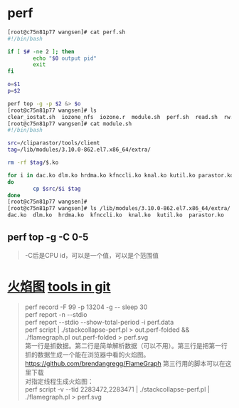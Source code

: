 # perf
```sh
[root@c75n81p77 wangsen]# cat perf.sh
#!/bin/bash

if [ $# -ne 2 ]; then
        echo "$0 output pid"
        exit
fi

o=$1
p=$2

perf top -g -p $2 &> $o
[root@c75n81p77 wangsen]# ls
clear_iostat.sh  iozone_nfs  iozone.r  module.sh  perf.sh  read.sh  rw.sh
[root@c75n81p77 wangsen]# cat module.sh
#!/bin/bash

src=/cliparastor/tools/client
tag=/lib/modules/3.10.0-862.el7.x86_64/extra/

rm -rf $tag/$.ko

for i in dac.ko dlm.ko hrdma.ko kfnccli.ko knal.ko kutil.ko parastor.ko
do
        cp $src/$i $tag
done
[root@c75n81p77 wangsen]#
[root@c75n81p77 wangsen]# ls /lib/modules/3.10.0-862.el7.x86_64/extra/
dac.ko  dlm.ko  hrdma.ko  kfnccli.ko  knal.ko  kutil.ko  parastor.ko
```
## perf top -g -C 0-5
> -C后是CPU id，可以是一个值，可以是个范围值   
# [火焰图](https://www.brendangregg.com/FlameGraphs/cpuflamegraphs.html) [tools in git](https://github.com/brendangregg/FlameGraph)
> perf record -F 99 -p 13204 -g -- sleep 30   
> perf report -n --stdio   
> perf report --stdio --show-total-period -i perf.data   
> perf script | ./stackcollapse-perf.pl > out.perf-folded && ./flamegraph.pl out.perf-folded > perf.svg   
> 第一行是抓数据。第二行是简单解析数据（可以不用）。第三行是把第一行抓的数据生成一个能在浏览器中看的火焰图。   
> https://github.com/brendangregg/FlameGraph   第三行用的脚本可以在这里下载   
> 对指定线程生成火焰图：   
> perf script -v --tid 2283472,2283471 | ./stackcollapse-perf.pl | ./flamegraph.pl > perf.svg   
